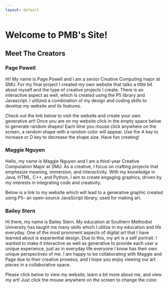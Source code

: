 ```yaml
---
layout: default
---
```


<h1>Welcome to PMB's Site!</h1>

<h2> Meet The Creators</h2>


<h3><b>Page Powell</b></h3>

<p>
Hi! My name is Page Powell and I am a senior Creative Computing major at SMU. For my final project I created my own website that talks a little bit about myself and the type of creative projects I create. There is an interactive aspect as well, which is created using the P5 library and Javascript. I utilized a combination of my design and coding skills to develop my website and its features. 

Check out the link below to visit the website and create your own generative art! Once you are on my website click in the empty space below to generate random shapes! Each time you mouse click anywhere on the screen, a random shape with a random color will appear. Use the A key to increase or D key to decrease the shape size. Have fun creating! 
</p>


<h3><b>Maggie Nguyen</b></h3> 
<p>
Hello, my name is Maggie Nguyen and I am a third-year Creative Computation Major at SMU. As a creative, I focus on crafting projects that emphasize meaning, immersion, and interactivity. With my knowledge in Java, HTML, C++, and Python, I aim to create engaging graphics, driven by my interests in integrating code and creativity. 

Below is a link to my website which will lead to a generative graphic created using P5- an open-source JavaScript library, used for making art. 
</p>



<h3><b>Bailey Stern</b></h3>
<p>
Hi there, my name is Bailey Stern. My education at Southern Methodist University has taught me many skills which I utilize in my education and life everyday. One of the most prominent aspects of digital art that I have learned about is experiential design. Due to this, my art is a self portrait. I wanted to make it interactive as well as generative to provide each user a unique experience, just as in everyday life everyone I know has their own unique perspectives of me. I am happy to be collaborating with Maggie and Page due to their creative prowess, and I hope you enjoy viewing our art pieces in a collaborative space.

Please click below to view my website, learn a bit more about me, and view my art! Just click the mouse anywhere on the screen to change the color.
<p>


